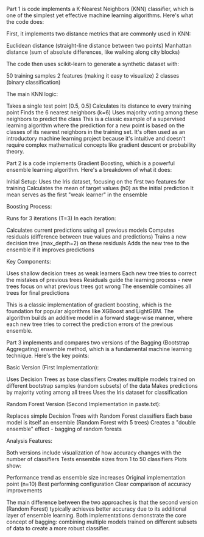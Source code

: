 Part 1 is  code implements a K-Nearest Neighbors (KNN) classifier, which is one of the simplest yet effective machine learning algorithms. Here's what the code does:

First, it implements two distance metrics that are commonly used in KNN:

Euclidean distance (straight-line distance between two points)
Manhattan distance (sum of absolute differences, like walking along city blocks)


The code then uses scikit-learn to generate a synthetic dataset with:

50 training samples
2 features (making it easy to visualize)
2 classes (binary classification)


The main KNN logic:

Takes a single test point [0.5, 0.5]
Calculates its distance to every training point
Finds the 6 nearest neighbors (k=6)
Uses majority voting among these neighbors to predict the class
This is a classic example of a supervised learning algorithm where the prediction for a new point is based on the classes of its nearest neighbors in the training set. It's often used as an introductory machine learning project because it's intuitive and doesn't require complex mathematical concepts like gradient descent or probability theory. 


Part 2 is a code implements Gradient Boosting, which is a powerful ensemble learning algorithm. Here's a breakdown of what it does:

Initial Setup:
Uses the Iris dataset, focusing on the first two features for training
Calculates the mean of target values (h0) as the initial prediction
It mean serves as the first "weak learner" in the ensemble

Boosting Process:

Runs for 3 iterations (T=3)
In each iteration:

Calculates current predictions using all previous models
Computes residuals (difference between true values and predictions)
Trains a new decision tree (max_depth=2) on these residuals
Adds the new tree to the ensemble if it improves predictions

Key Components:

Uses shallow decision trees as weak learners
Each new tree tries to correct the mistakes of previous trees
Residuals guide the learning process - new trees focus on what previous trees got wrong
The ensemble combines all trees for final predictions

This is a classic implementation of gradient boosting, which is the foundation for popular algorithms like XGBoost and LightGBM. The algorithm builds an additive model in a forward stage-wise manner, where each new tree tries to correct the prediction errors of the previous ensemble.


Part 3 implements and compares two versions of the Bagging (Bootstrap Aggregating) ensemble method, which is a fundamental machine learning technique. Here's the key points:

Basic Version (First Implementation):

Uses Decision Trees as base classifiers
Creates multiple models trained on different bootstrap samples (random subsets) of the data
Makes predictions by majority voting among all trees
Uses the Iris dataset for classification


Random Forest Version (Second Implementation in paste.txt):

Replaces simple Decision Trees with Random Forest classifiers
Each base model is itself an ensemble (Random Forest with 5 trees)
Creates a "double ensemble" effect - bagging of random forests


Analysis Features:

Both versions include visualization of how accuracy changes with the number of classifiers
Tests ensemble sizes from 1 to 50 classifiers
Plots show:

Performance trend as ensemble size increases
Original implementation point (n=10)
Best performing configuration
Clear comparison of accuracy improvements

The main difference between the two approaches is that the second version (Random Forest) typically achieves better accuracy due to its additional layer of ensemble learning. Both implementations demonstrate the core concept of bagging: combining multiple models trained on different subsets of data to create a more robust classifier.
